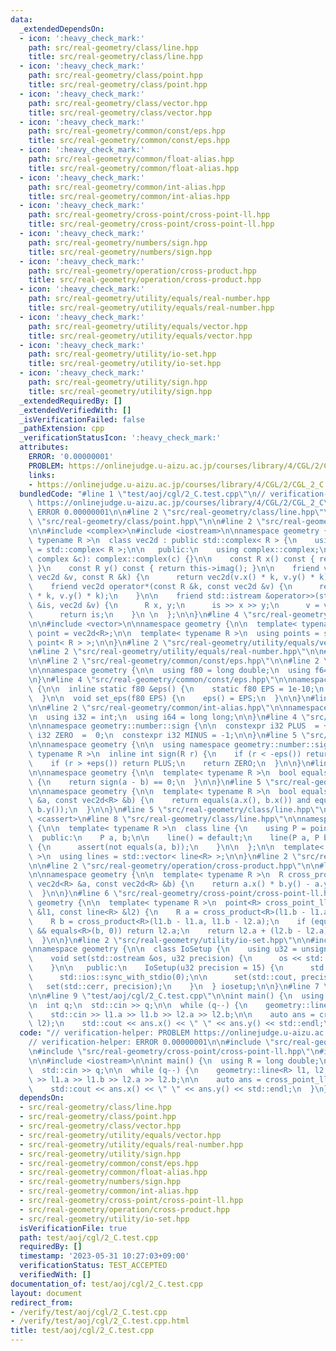 ```yaml
---
data:
  _extendedDependsOn:
  - icon: ':heavy_check_mark:'
    path: src/real-geometry/class/line.hpp
    title: src/real-geometry/class/line.hpp
  - icon: ':heavy_check_mark:'
    path: src/real-geometry/class/point.hpp
    title: src/real-geometry/class/point.hpp
  - icon: ':heavy_check_mark:'
    path: src/real-geometry/class/vector.hpp
    title: src/real-geometry/class/vector.hpp
  - icon: ':heavy_check_mark:'
    path: src/real-geometry/common/const/eps.hpp
    title: src/real-geometry/common/const/eps.hpp
  - icon: ':heavy_check_mark:'
    path: src/real-geometry/common/float-alias.hpp
    title: src/real-geometry/common/float-alias.hpp
  - icon: ':heavy_check_mark:'
    path: src/real-geometry/common/int-alias.hpp
    title: src/real-geometry/common/int-alias.hpp
  - icon: ':heavy_check_mark:'
    path: src/real-geometry/cross-point/cross-point-ll.hpp
    title: src/real-geometry/cross-point/cross-point-ll.hpp
  - icon: ':heavy_check_mark:'
    path: src/real-geometry/numbers/sign.hpp
    title: src/real-geometry/numbers/sign.hpp
  - icon: ':heavy_check_mark:'
    path: src/real-geometry/operation/cross-product.hpp
    title: src/real-geometry/operation/cross-product.hpp
  - icon: ':heavy_check_mark:'
    path: src/real-geometry/utility/equals/real-number.hpp
    title: src/real-geometry/utility/equals/real-number.hpp
  - icon: ':heavy_check_mark:'
    path: src/real-geometry/utility/equals/vector.hpp
    title: src/real-geometry/utility/equals/vector.hpp
  - icon: ':heavy_check_mark:'
    path: src/real-geometry/utility/io-set.hpp
    title: src/real-geometry/utility/io-set.hpp
  - icon: ':heavy_check_mark:'
    path: src/real-geometry/utility/sign.hpp
    title: src/real-geometry/utility/sign.hpp
  _extendedRequiredBy: []
  _extendedVerifiedWith: []
  _isVerificationFailed: false
  _pathExtension: cpp
  _verificationStatusIcon: ':heavy_check_mark:'
  attributes:
    ERROR: '0.00000001'
    PROBLEM: https://onlinejudge.u-aizu.ac.jp/courses/library/4/CGL/2/CGL_2_C
    links:
    - https://onlinejudge.u-aizu.ac.jp/courses/library/4/CGL/2/CGL_2_C
  bundledCode: "#line 1 \"test/aoj/cgl/2_C.test.cpp\"\n// verification-helper: PROBLEM\
    \ https://onlinejudge.u-aizu.ac.jp/courses/library/4/CGL/2/CGL_2_C\n// verification-helper:\
    \ ERROR 0.00000001\n\n#line 2 \"src/real-geometry/class/line.hpp\"\n\n#line 2\
    \ \"src/real-geometry/class/point.hpp\"\n\n#line 2 \"src/real-geometry/class/vector.hpp\"\
    \n\n#include <complex>\n#include <iostream>\n\nnamespace geometry {\n\n  template<\
    \ typename R >\n  class vec2d : public std::complex< R > {\n    using complex\
    \ = std::complex< R >;\n\n   public:\n    using complex::complex;\n\n    vec2d(const\
    \ complex &c): complex::complex(c) {}\n\n    const R x() const { return this->real();\
    \ }\n    const R y() const { return this->imag(); }\n\n    friend vec2d operator*(const\
    \ vec2d &v, const R &k) {\n      return vec2d(v.x() * k, v.y() * k);\n    }\n\n\
    \    friend vec2d operator*(const R &k, const vec2d &v) {\n      return vec2d(v.x()\
    \ * k, v.y() * k);\n    }\n\n    friend std::istream &operator>>(std::istream\
    \ &is, vec2d &v) {\n      R x, y;\n      is >> x >> y;\n      v = vec2d(x, y);\n\
    \      return is;\n    }\n \n  };\n\n}\n#line 4 \"src/real-geometry/class/point.hpp\"\
    \n\n#include <vector>\n\nnamespace geometry {\n\n  template< typename R >\n  using\
    \ point = vec2d<R>;\n\n  template< typename R >\n  using points = std::vector<\
    \ point< R > >;\n\n}\n#line 2 \"src/real-geometry/utility/equals/vector.hpp\"\n\
    \n#line 2 \"src/real-geometry/utility/equals/real-number.hpp\"\n\n#line 2 \"src/real-geometry/utility/sign.hpp\"\
    \n\n#line 2 \"src/real-geometry/common/const/eps.hpp\"\n\n#line 2 \"src/real-geometry/common/float-alias.hpp\"\
    \n\nnamespace geometry {\n\n  using f80 = long double;\n  using f64 = double;\n\
    \n}\n#line 4 \"src/real-geometry/common/const/eps.hpp\"\n\nnamespace geometry\
    \ {\n\n  inline static f80 &eps() {\n    static f80 EPS = 1e-10;\n    return EPS;\n\
    \  }\n\n  void set_eps(f80 EPS) {\n    eps() = EPS;\n  }\n\n}\n#line 2 \"src/real-geometry/numbers/sign.hpp\"\
    \n\n#line 2 \"src/real-geometry/common/int-alias.hpp\"\n\nnamespace geometry {\n\
    \n  using i32 = int;\n  using i64 = long long;\n\n}\n#line 4 \"src/real-geometry/numbers/sign.hpp\"\
    \n\nnamespace geometry::number::sign {\n\n  constexpr i32 PLUS  = +1;\n  constexpr\
    \ i32 ZERO  =  0;\n  constexpr i32 MINUS = -1;\n\n}\n#line 5 \"src/real-geometry/utility/sign.hpp\"\
    \n\nnamespace geometry {\n\n  using namespace geometry::number::sign;\n\n  template<\
    \ typename R >\n  inline int sign(R r) {\n    if (r < -eps()) return MINUS;\n\
    \    if (r > +eps()) return PLUS;\n    return ZERO;\n  }\n\n}\n#line 4 \"src/real-geometry/utility/equals/real-number.hpp\"\
    \n\nnamespace geometry {\n\n  template< typename R >\n  bool equals(R a, R b)\
    \ {\n    return sign(a - b) == 0;\n  }\n\n}\n#line 5 \"src/real-geometry/utility/equals/vector.hpp\"\
    \n\nnamespace geometry {\n\n  template< typename R >\n  bool equals(const vec2d<R>\
    \ &a, const vec2d<R> &b) {\n    return equals(a.x(), b.x()) and equals(a.y(),\
    \ b.y());\n  }\n\n}\n#line 5 \"src/real-geometry/class/line.hpp\"\n\n#include\
    \ <cassert>\n#line 8 \"src/real-geometry/class/line.hpp\"\n\nnamespace geometry\
    \ {\n\n  template< typename R >\n  class line {\n    using P = point<R>;\n\n \
    \  public:\n    P a, b;\n\n    line() = default;\n    line(P a, P b) : a(a), b(b)\
    \ {\n      assert(not equals(a, b));\n    }\n\n  };\n\n  template< typename R\
    \ >\n  using lines = std::vector< line<R> >;\n\n}\n#line 2 \"src/real-geometry/cross-point/cross-point-ll.hpp\"\
    \n\n#line 2 \"src/real-geometry/operation/cross-product.hpp\"\n\n#line 4 \"src/real-geometry/operation/cross-product.hpp\"\
    \n\nnamespace geometry {\n\n  template< typename R >\n  R cross_product(const\
    \ vec2d<R> &a, const vec2d<R> &b) {\n    return a.x() * b.y() - a.y() * b.x();\n\
    \  }\n\n}\n#line 6 \"src/real-geometry/cross-point/cross-point-ll.hpp\"\n\nnamespace\
    \ geometry {\n\n  template< typename R >\n  point<R> cross_point_ll(const line<R>\
    \ &l1, const line<R> &l2) {\n    R a = cross_product<R>(l1.b - l1.a, l2.b - l2.a);\n\
    \    R b = cross_product<R>(l1.b - l1.a, l1.b - l2.a);\n    if (equals<R>(a, 0)\
    \ && equals<R>(b, 0)) return l2.a;\n    return l2.a + (l2.b - l2.a) * b / a;\n\
    \  }\n\n}\n#line 2 \"src/real-geometry/utility/io-set.hpp\"\n\n#include <iomanip>\n\
    \nnamespace geometry {\n\n  class IoSetup {\n    using u32 = unsigned int;\n\n\
    \    void set(std::ostream &os, u32 precision) {\n      os << std::fixed << std::setprecision(precision);\n\
    \    }\n\n   public:\n    IoSetup(u32 precision = 15) {\n      std::cin.tie(0);\n\
    \      std::ios::sync_with_stdio(0);\n\n      set(std::cout, precision);\n   \
    \   set(std::cerr, precision);\n    }\n  } iosetup;\n\n}\n#line 7 \"test/aoj/cgl/2_C.test.cpp\"\
    \n\n#line 9 \"test/aoj/cgl/2_C.test.cpp\"\n\nint main() {\n  using R = long double;\n\
    \n  int q;\n  std::cin >> q;\n\n  while (q--) {\n    geometry::line<R> l1, l2;\n\
    \    std::cin >> l1.a >> l1.b >> l2.a >> l2.b;\n\n    auto ans = cross_point_ll(l1,\
    \ l2);\n    std::cout << ans.x() << \" \" << ans.y() << std::endl;\n  }\n}\n"
  code: "// verification-helper: PROBLEM https://onlinejudge.u-aizu.ac.jp/courses/library/4/CGL/2/CGL_2_C\n\
    // verification-helper: ERROR 0.00000001\n\n#include \"src/real-geometry/class/line.hpp\"\
    \n#include \"src/real-geometry/cross-point/cross-point-ll.hpp\"\n#include \"src/real-geometry/utility/io-set.hpp\"\
    \n\n#include <iostream>\n\nint main() {\n  using R = long double;\n\n  int q;\n\
    \  std::cin >> q;\n\n  while (q--) {\n    geometry::line<R> l1, l2;\n    std::cin\
    \ >> l1.a >> l1.b >> l2.a >> l2.b;\n\n    auto ans = cross_point_ll(l1, l2);\n\
    \    std::cout << ans.x() << \" \" << ans.y() << std::endl;\n  }\n}\n"
  dependsOn:
  - src/real-geometry/class/line.hpp
  - src/real-geometry/class/point.hpp
  - src/real-geometry/class/vector.hpp
  - src/real-geometry/utility/equals/vector.hpp
  - src/real-geometry/utility/equals/real-number.hpp
  - src/real-geometry/utility/sign.hpp
  - src/real-geometry/common/const/eps.hpp
  - src/real-geometry/common/float-alias.hpp
  - src/real-geometry/numbers/sign.hpp
  - src/real-geometry/common/int-alias.hpp
  - src/real-geometry/cross-point/cross-point-ll.hpp
  - src/real-geometry/operation/cross-product.hpp
  - src/real-geometry/utility/io-set.hpp
  isVerificationFile: true
  path: test/aoj/cgl/2_C.test.cpp
  requiredBy: []
  timestamp: '2023-05-31 10:27:03+09:00'
  verificationStatus: TEST_ACCEPTED
  verifiedWith: []
documentation_of: test/aoj/cgl/2_C.test.cpp
layout: document
redirect_from:
- /verify/test/aoj/cgl/2_C.test.cpp
- /verify/test/aoj/cgl/2_C.test.cpp.html
title: test/aoj/cgl/2_C.test.cpp
---
```

